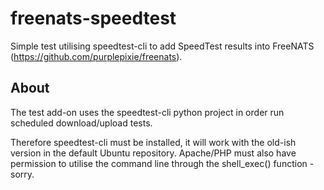 # freenats-speedtest
Simple test utilising speedtest-cli to add SpeedTest results into FreeNATS (https://github.com/purplepixie/freenats).

## About
The test add-on uses the speedtest-cli python project in order run scheduled download/upload tests.

Therefore speedtest-cli must be installed, it will work with the old-ish version in the default Ubuntu repository. Apache/PHP must also have permission to utilise the command line through the shell_exec() function - sorry.
